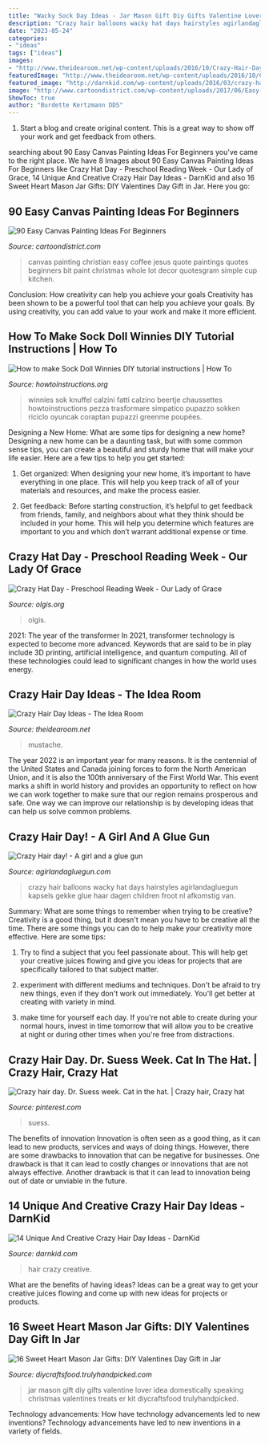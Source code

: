 ```yaml
---
title: "Wacky Sock Day Ideas - Jar Mason Gift Diy Gifts Valentine Lover Idea Domestically Speaking Christmas Valentines Treats Er Kit Diycraftsfood Trulyhandpicked"
description: "Crazy hair balloons wacky hat days hairstyles agirlandagluegun kapsels gekke glue haar dagen children froot nl afkomstig van"
date: "2023-05-24"
categories:
- "ideas"
tags: ["ideas"]
images:
- "http://www.theidearoom.net/wp-content/uploads/2016/10/Crazy-Hair-Day-Idea-for-Boys.jpg"
featuredImage: "http://www.theidearoom.net/wp-content/uploads/2016/10/Crazy-Hair-Day-Idea-for-Boys.jpg"
featured_image: "http://darnkid.com/wp-content/uploads/2016/03/crazy-hair-day-5__605.jpg"
image: "http://www.cartoondistrict.com/wp-content/uploads/2017/06/Easy-Canvas-Painting-Ideas-For-Beginners18-1.jpg"
ShowToc: true
author: "Burdette Kertzmann DDS"
---
```



1. Start a blog and create original content. This is a great way to show off your work and get feedback from others.

	

		
searching about 90 Easy Canvas Painting Ideas For Beginners you've came to the right place. We have 8 Images about 90 Easy Canvas Painting Ideas For Beginners like Crazy Hat Day - Preschool Reading Week - Our Lady of Grace, 14 Unique And Creative Crazy Hair Day Ideas - DarnKid and also 16 Sweet Heart Mason Jar Gifts: DIY Valentines Day Gift in Jar. Here you go:
		
    
## 90 Easy Canvas Painting Ideas For Beginners

<img loading=lazy src="http://www.cartoondistrict.com/wp-content/uploads/2017/06/Easy-Canvas-Painting-Ideas-For-Beginners18-1.jpg" onerror="this.onerror=null;this.src='https://tse4.mm.bing.net/th?id=OIP.Yiii7_mrYuz84EwP6aw7jwHaJ4&amp;pid=15.1';" alt="90 Easy Canvas Painting Ideas For Beginners">

_Source: cartoondistrict.com_

>canvas painting christian easy coffee jesus quote paintings quotes beginners bit paint christmas whole lot decor quotesgram simple cup kitchen. 

	

Conclusion: How creativity can help you achieve your goals
Creativity has been shown to be a powerful tool that can help you achieve your goals. By using creativity, you can add value to your work and make it more efficient.

    
## How To Make Sock Doll Winnies DIY Tutorial Instructions | How To

<img loading=lazy src="https://www.howtoinstructions.org/wp-content/uploads/2013/11/How-to-make-Sock-Doll-Winnies-DIY-tutorial-instructions-thumb.jpg" onerror="this.onerror=null;this.src='https://tse4.mm.bing.net/th?id=OIP.9XIHMebWSrXivTYkWC25aAHaHa&amp;pid=15.1';" alt="How to make Sock Doll Winnies DIY tutorial instructions | How To">

_Source: howtoinstructions.org_

>winnies sok knuffel calzini fatti calzino beertje chaussettes howtoinstructions pezza trasformare simpatico pupazzo sokken riciclo oyuncak coraptan pupazzi greenme poupées. 

	

Designing a New Home: What are some tips for designing a new home?
Designing a new home can be a daunting task, but with some common sense tips, you can create a beautiful and sturdy home that will make your life easier. Here are a few tips to help you get started:
1. Get organized: When designing your new home, it’s important to have everything in one place. This will help you keep track of all of your materials and resources, and make the process easier.

2. Get feedback: Before starting construction, it’s helpful to get feedback from friends, family, and neighbors about what they think should be included in your home. This will help you determine which features are important to you and which don’t warrant additional expense or time.


    
## Crazy Hat Day - Preschool Reading Week - Our Lady Of Grace

<img loading=lazy src="https://www.olgis.org/upl/big/slm_img_16.jpg" onerror="this.onerror=null;this.src='https://tse2.mm.bing.net/th?id=OIP.pwsodVEkBCsCcZ0m0nIKFAHaGA&amp;pid=15.1';" alt="Crazy Hat Day - Preschool Reading Week - Our Lady of Grace">

_Source: olgis.org_

>olgis. 

	

2021: The year of the transformer
In 2021, transformer technology is expected to become more advanced. Keywords that are said to be in play include 3D printing, artificial intelligence, and quantum computing. All of these technologies could lead to significant changes in how the world uses energy.

    
## Crazy Hair Day Ideas - The Idea Room

<img loading=lazy src="http://www.theidearoom.net/wp-content/uploads/2016/10/Crazy-Hair-Day-Idea-for-Boys.jpg" onerror="this.onerror=null;this.src='https://tse3.mm.bing.net/th?id=OIP.EHVI7CYUsKp217Z_ejoy1QHaJ4&amp;pid=15.1';" alt="Crazy Hair Day Ideas - The Idea Room">

_Source: theidearoom.net_

>mustache. 

	

The year 2022 is an important year for many reasons. It is the centennial of the United States and Canada joining forces to form the North American Union, and it is also the 100th anniversary of the First World War. This event marks a shift in world history and provides an opportunity to reflect on how we can work together to make sure that our region remains prosperous and safe. One way we can improve our relationship is by developing ideas that can help us solve common problems.

    
## Crazy Hair Day! - A Girl And A Glue Gun

<img loading=lazy src="https://www.agirlandagluegun.com/wp-content/uploads/2016/10/4b53efc6bc089fe7cfce61313c3d21fb.jpg" onerror="this.onerror=null;this.src='https://tse4.mm.bing.net/th?id=OIP.JIqXjhFOg2FnzLdRvJbxZgAAAA&amp;pid=15.1';" alt="Crazy Hair day! - A girl and a glue gun">

_Source: agirlandagluegun.com_

>crazy hair balloons wacky hat days hairstyles agirlandagluegun kapsels gekke glue haar dagen children froot nl afkomstig van. 

	

Summary: What are some things to remember when trying to be creative?
Creativity is a good thing, but it doesn't mean you have to be creative all the time. There are some things you can do to help make your creativity more effective. Here are some tips:
1. Try to find a subject that you feel passionate about. This will help get your creative juices flowing and give you ideas for projects that are specifically tailored to that subject matter.

2. experiment with different mediums and techniques. Don't be afraid to try new things, even if they don't work out immediately. You'll get better at creating with variety in mind.

3. make time for yourself each day. If you're not able to create during your normal hours, invest in time tomorrow that will allow you to be creative at night or during other times when you're free from distractions.

    
## Crazy Hair Day. Dr. Suess Week. Cat In The Hat. | Crazy Hair, Crazy Hat

<img loading=lazy src="https://i.pinimg.com/736x/69/7c/6a/697c6a6c0336f351ed4d55f92a801880.jpg" onerror="this.onerror=null;this.src='https://tse4.mm.bing.net/th?id=OIP.-IIddHweVaJdYUAn1n05VgHaNK&amp;pid=15.1';" alt="Crazy hair day. Dr. Suess week. Cat in the hat. | Crazy hair, Crazy hat">

_Source: pinterest.com_

>suess. 

	

The benefits of innovation
Innovation is often seen as a good thing, as it can lead to new products, services and ways of doing things. However, there are some drawbacks to innovation that can be negative for businesses. One drawback is that it can lead to costly changes or innovations that are not always effective. Another drawback is that it can lead to innovation being out of date or unviable in the future.

    
## 14 Unique And Creative Crazy Hair Day Ideas - DarnKid

<img loading=lazy src="http://darnkid.com/wp-content/uploads/2016/03/crazy-hair-day-5__605.jpg" onerror="this.onerror=null;this.src='https://tse1.mm.bing.net/th?id=OIP.dFzS16RkKfeIo95Pc81P3wHaJ4&amp;pid=15.1';" alt="14 Unique And Creative Crazy Hair Day Ideas - DarnKid">

_Source: darnkid.com_

>hair crazy creative. 

	

What are the benefits of having ideas?
Ideas can be a great way to get your creative juices flowing and come up with new ideas for projects or products.

    
## 16 Sweet Heart Mason Jar Gifts: DIY Valentines Day Gift In Jar

<img loading=lazy src="https://diycraftsfood.trulyhandpicked.com/wp-content/uploads/2018/01/DIY-kit-Mason-Jar-for-DIY-lover.jpg" onerror="this.onerror=null;this.src='https://tse3.mm.bing.net/th?id=OIP.KD5yB7qrjgXGjMfEuHmLwgHaLH&amp;pid=15.1';" alt="16 Sweet Heart Mason Jar Gifts: DIY Valentines Day Gift in Jar">

_Source: diycraftsfood.trulyhandpicked.com_

>jar mason gift diy gifts valentine lover idea domestically speaking christmas valentines treats er kit diycraftsfood trulyhandpicked. 

	

Technology advancements: How have technology advancements led to new inventions?
Technology advancements have led to new inventions in a variety of fields.

